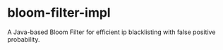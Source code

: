 # bloom-filter-impl
A Java-based Bloom Filter for efficient ip blacklisting with false positive probability.
